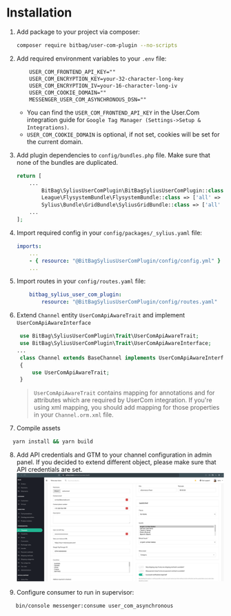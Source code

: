 # Installation
1. Add package to your project via composer:
    ```bash
    composer require bitbag/user-com-plugin --no-scripts
    ```
2. Add required environment variables to your `.env` file:
    ```dotenv
        USER_COM_FRONTEND_API_KEY=""
        USER_COM_ENCRYPTION_KEY=your-32-character-long-key
        USER_COM_ENCRYPTION_IV=your-16-character-long-iv
        USER_COM_COOKIE_DOMAIN=""
        MESSENGER_USER_COM_ASYNCHRONOUS_DSN=""
    ```
   - You can find the `USER_COM_FRONTEND_API_KEY` in the User.Com integration guide for `Google Tag Manager (Settings->Setup & Integrations)`. 
   - `USER_COM_COOKIE_DOMAIN` is optional, if not set, cookies will be set for the current domain.


3. Add plugin dependencies to `config/bundles.php` file. Make sure that none of the bundles are duplicated.
    ```php
    return [
        ...
            BitBag\SyliusUserComPlugin\BitBagSyliusUserComPlugin::class => ['all' => true],
            League\FlysystemBundle\FlysystemBundle::class => ['all' => true],
            Sylius\Bundle\GridBundle\SyliusGridBundle::class => ['all' => true],
        ...
    ];
    ```
4. Import required config in your `config/packages/_sylius.yaml` file:
    ```yaml
    imports:
        ...
        - { resource: "@BitBagSyliusUserComPlugin/config/config.yml" }
        ...
    ```

5. Import routes in your `config/routes.yaml` file:
    ```yaml
        bitbag_sylius_user_com_plugin:
            resource: "@BitBagSyliusUserComPlugin/config/routes.yaml"
    ```

6. Extend `Channel` entity `UserComApiAwareTrait` and implement `UserComApiAwareInterface` 
   ```php
    use BitBag\SyliusUserComPlugin\Trait\UserComApiAwareTrait;
    use BitBag\SyliusUserComPlugin\Trait\UserComApiAwareInterface;
   ... 
    class Channel extends BaseChannel implements UserComApiAwareInterface
    {
        use UserComApiAwareTrait;
    }
    ```
    
    >`UserComApiAwareTrait` contains mapping for annotations and for attributes which are required by UserCom integration. If you're using xml mapping, you should add mapping for those properties in your `Channel.orm.xml` file.
   
7. Compile assets
```bash
  yarn install && yarn build
```
8. Add API credentials and GTM to your channel configuration in admin panel. If you decided to extend different object, please make sure that API credentials are set.
![Channel configuration](../doc/user_com_configuration.png)

9. Configure consumer to run in supervisor:
```bash
   bin/console messenger:consume user_com_asynchronous
```
